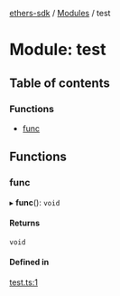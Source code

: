 [ethers-sdk](../README.md) / [Modules](../modules.md) / test

# Module: test

## Table of contents

### Functions

- [func](test.md#func)

## Functions

### func

▸ **func**(): `void`

#### Returns

`void`

#### Defined in

[test.ts:1](https://github.com/jonathanchowjh/nft-contracts/blob/069dfac/utils/test.ts#L1)
